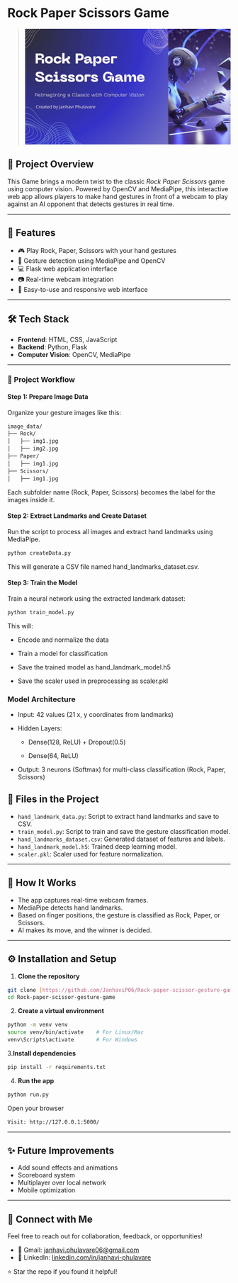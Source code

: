 
# Rock Paper Scissors Game  

>![image](https://github.com/JanhaviP06/Rock-paper-scissor-gesture-game/blob/main/images/Project%20Banner.jpg)

## 🧠 Project Overview

This Game brings a modern twist to the classic _Rock Paper Scissors_ game using computer vision. Powered by OpenCV and MediaPipe, this interactive web app allows players to make hand gestures in front of a webcam to play against an AI opponent that detects gestures in real time.

---

## 🚀 Features

- 🎮 Play Rock, Paper, Scissors with your hand gestures
- 🧠 Gesture detection using MediaPipe and OpenCV
- 💻 Flask web application interface
- 📷 Real-time webcam integration
- 🧪 Easy-to-use and responsive web interface

---


## 🛠️ Tech Stack

- **Frontend**: HTML, CSS, JavaScript  
- **Backend**: Python, Flask  
- **Computer Vision**: OpenCV, MediaPipe  

---

### 📌 Project Workflow

#### Step 1: Prepare Image Data
Organize your gesture images like this:

```bash
image_data/
├── Rock/
│   ├── img1.jpg
│   ├── img2.jpg
├── Paper/
│   ├── img1.jpg
├── Scissors/
│   ├── img1.jpg
```
Each subfolder name (Rock, Paper, Scissors) becomes the label for the images inside it.

#### Step 2: Extract Landmarks and Create Dataset
Run the script to process all images and extract hand landmarks using MediaPipe.
```bash
python createData.py
```
This will generate a CSV file named hand_landmarks_dataset.csv.

#### Step 3: Train the Model
Train a neural network using the extracted landmark dataset:

```bash
python train_model.py
```
This will:

- Encode and normalize the data

- Train a model for classification

- Save the trained model as hand_landmark_model.h5

- Save the scaler used in preprocessing as scaler.pkl

### Model Architecture
- Input: 42 values (21 x, y coordinates from landmarks)
- Hidden Layers:
  - Dense(128, ReLU) + Dropout(0.5)

  - Dense(64, ReLU)

- Output: 3 neurons (Softmax) for multi-class classification (Rock, Paper, Scissors)



## 📁 Files in the Project

- `hand_landmark_data.py`: Script to extract hand landmarks and save to CSV.
- `train_model.py`: Script to train and save the gesture classification model.
- `hand_landmarks_dataset.csv`: Generated dataset of features and labels.
- `hand_landmark_model.h5`: Trained deep learning model.
- `scaler.pkl`: Scaler used for feature normalization.

---

## 🎯 How It Works
- The app captures real-time webcam frames.
- MediaPipe detects hand landmarks.
- Based on finger positions, the gesture is classified as Rock, Paper, or Scissors.
- AI makes its move, and the winner is decided.

---

## ⚙️ Installation and Setup

1. **Clone the repository**

```bash
git clone [https://github.com/JanhaviP06/Rock-paper-scissor-gesture-game.git]
cd Rock-paper-scissor-gesture-game
```

2. **Create a virtual environment**

```bash
python -m venv venv
source venv/bin/activate    # For Linux/Mac
venv\Scripts\activate       # For Windows
```
3.**Install dependencies**
```bash
pip install -r requirements.txt
```
4. **Run the app**
```bash
python run.py
```
Open your browser
```bash
Visit: http://127.0.0.1:5000/
```
---

## ✨ Future Improvements
- Add sound effects and animations
- Scoreboard system
- Multiplayer over local network
- Mobile optimization

---

## 🤝 Connect with Me

Feel free to reach out for collaboration, feedback, or opportunities!
- 📧 Gmail: [janhavi.phulavare06@gmail.com](mailto:janhavi.phulavare06@gmail.com)  
- 💼 LinkedIn: [linkedin.com/in/janhavi-phulavare](https://www.linkedin.com/in/janhavi-phulavare)

⭐ Star the repo if you found it helpful!

